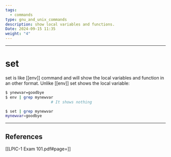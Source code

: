 ```yaml
---
tags:
  - commands
type: gnu_and_unix_commands
description: show local variables and functions.
Date: 2024-09-15 11:35
weight: "4"
---
```


___
# set

set is like [[env]] command and will show the local variables and function in an other format.
Unlike [[env]] set shows the local variable:

```bash
$ ynewvar=goodbye
$ env | grep mynewvar
					# It shows nothing

$ set | grep mynewvar
mynewvar=goodbye
```


___
## References
[[LPIC-1 Exam 101.pdf#page=]]